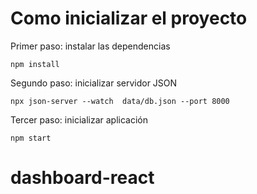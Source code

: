 # Como inicializar el proyecto
Primer paso: instalar las dependencias
```
npm install 
```

Segundo paso: inicializar servidor JSON

```
npx json-server --watch  data/db.json --port 8000
```


Tercer paso: inicializar aplicación

```
npm start
```

# dashboard-react
